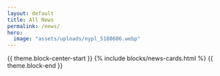 ```yaml
---
layout: default
title: All News
permalink: /news/
hero:
  image: "assets/uploads/nypl_5180606.webp"
---
```

{{ theme.block-center-start }}
{% include blocks/news-cards.html %}
{{ theme.block-end }}
